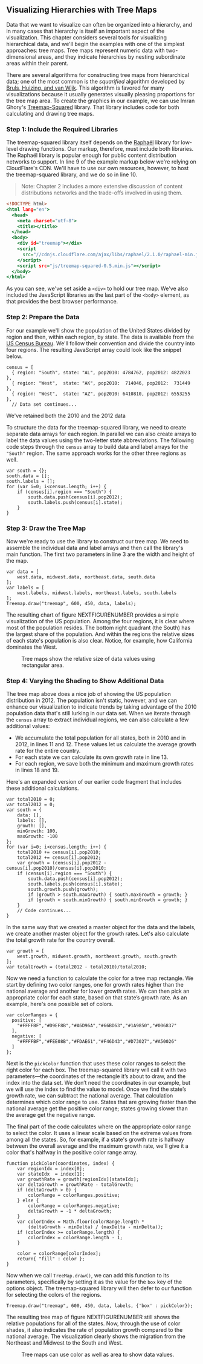 ## Visualizing Hierarchies with Tree Maps

Data that we want to visualize can often be organized into a hierarchy, and in many cases that hierarchy is itself an important aspect of the visualization. This chapter considers several tools for visualizing hierarchical data, and we'll begin the examples with one of the simplest approaches: tree maps. Tree maps represent numeric data with two-dimensional areas, and they indicate hierarchies by nesting subordinate areas within their parent.

There are several algorithms for constructing tree maps from hierarchical data; one of the most common is the _squarified_ algorithm developed by [Bruls, Huizing, and van Wijk](http://www.win.tue.nl/~vanwijk/stm.pdf). This algorithm is favored for many visualizations because it usually generates visually pleasing proportions for the tree map area. To create the graphics in our example, we can use Imran Ghory's [Treemap-Squared](https://github.com/imranghory/treemap-squared) library. That library includes code for both calculating and drawing tree maps.

### Step 1: Include the Required Libraries

The treemap-squared library itself depends on the [Raphaël](http://raphaeljs.com) library for low-level drawing functions. Our markup, therefore, must include both libraries. The Raphaël library is popular enough for public content distribution networks to support. In line 9 of the example markup below we're relying on CloudFlare's <span class="smcp">CDN</span>. We'll have to use our own resources, however, to host the treemap-squared library, and we do so in line 10.

> Note: Chapter 2 includes a more extensive discussion of content distributions networks and the trade-offs involved in using them.

``` {.html .numberLines .line-9 .line-10}
<!DOCTYPE html>
<html lang="en">
  <head>
    <meta charset="utf-8">
    <title></title>
  </head>
  <body>
    <div id="treemap"></div>
    <script 
      src="//cdnjs.cloudflare.com/ajax/libs/raphael/2.1.0/raphael-min.js">
    </script>
    <script src="js/treemap-squared-0.5.min.js"></script>
  </body>
</html>
```

As you can see, we've set aside a `<div>` to hold our tree map. We've also included the JavaScript libraries as the last part of the `<body>` element, as that provides the best browser performance.

### Step 2: Prepare the Data

For our example we'll show the population of the United States divided by region and then, within each region, by state. The data is available from the [<span class="smcp">US</span> Census Bureau](http://www.census.gov/popest/data/state/totals/2012/index.html). We'll follow their convention and divide the country into four regions. The resulting JavaScript array could look like the snippet below.

``` {.javascript .numberLines}
census = [
  { region: "South", state: "AL", pop2010: 4784762, pop2012: 4822023 },
  { region: "West",  state: "AK", pop2010:  714046, pop2012:  731449 },
  { region: "West",  state: "AZ", pop2010: 6410810, pop2012: 6553255 },
  // Data set continues...
```

We've retained both the 2010 and the 2012 data

To structure the data for the treemap-squared library, we need to create separate data arrays for each region. In parallel we can also create arrays to label the data values using the two-letter state abbreviations. The following code steps through the `census` array to build data and label arrays for the `"South"` region. The same approach works for the other three regions as well.

``` {.javascript .numberLines}
var south = {};
south.data = [];
south.labels = [];
for (var i=0; i<census.length; i++) {
    if (census[i].region === "South") {
        south.data.push(census[i].pop2012);
        south.labels.push(census[i].state);
    }
}
```

### Step 3: Draw the Tree Map

Now we're ready to use the library to construct our tree map. We need to assemble the individual data and label arrays and then call the library's main function. The first two parameters in line 3 are the width and height of the map.

``` {.javascript .numberLines .line-3}
var data = [ 
    west.data, midwest.data, northeast.data, south.data
];
var labels = [ 
    west.labels, midwest.labels, northeast.labels, south.labels
];
Treemap.draw("treemap", 600, 450, data, labels);
```

The resulting chart of figure NEXTFIGURENUMBER provides a simple visualization of the <span class="smcp">US</span> population. Among the four regions, it is clear where most of the population resides. The bottom right quadrant (the South) has the largest share of the population. And within the regions the relative sizes of each state's population is also clear. Notice, for example, how California dominates the West.

<figure>
<div id="treemap-1"></div>
<figcaption>Tree maps show the relative size of data values using rectangular area.</figcaption>
</figure>

### Step 4: Varying the Shading to Show Additional Data

The tree map above does a nice job of showing the <span class="smcp">US</span> population distribution in 2012. The population isn't static, however, and we can enhance our visualization to indicate trends by taking advantage of the 2010 population data that's still lurking in our data set. When we iterate through the `census` array to extract individual regions, we can also calculate a few additional values:

* We accumulate the total population for all states, both in 2010 and in 2012, in lines 11 and 12. These values let us calculate the average growth rate for the entire country.
* For each state we can calculate its own growth rate in line 13.
* For each region, we save both the minimum and maximum growth rates in lines 18 and 19.

Here's an expanded version of our earlier code fragment that includes these additional calculations.

``` {.javascript .numberLines}
var total2010 = 0;
var total2012 = 0;
var south = {
    data: [],
    labels: [],
    growth: [],
    minGrowth: 100,
    maxGrowth: -100
};
for (var i=0; i<census.length; i++) {
    total2010 += census[i].pop2010;
    total2012 += census[i].pop2012;
    var growth = (census[i].pop2012 - census[i].pop2010)/census[i].pop2010;
    if (census[i].region === "South") {
        south.data.push(census[i].pop2012);
        south.labels.push(census[i].state);
        south.growth.push(growth);
        if (growth > south.maxGrowth) { south.maxGrowth = growth; }
        if (growth < south.minGrowth) { south.minGrowth = growth; }
    }
    // Code continues...
}
```

In the same way that we created a master object for the data and the labels, we create another master object for the growth rates. Let's also calculate the total growth rate for the country overall.

``` {.javascript .numberLines}
var growth = [ 
    west.growth, midwest.growth, northeast.growth, south.growth
];
var totalGrowth = (total2012 - total2010)/total2010;
```

Now we need a function to calculate the color for a tree map rectangle. We start by defining two color ranges, one for growth rates higher than the national average and another for lower growth rates. We can then pick an appropriate color for each state, based on that state’s growth rate. As an example, here's one possible set of colors.

``` {.javascript .numberLines}
var colorRanges = { 
  positive: [ 
    "#FFFFBF","#D9EF8B","#A6D96A","#66BD63","#1A9850","#006837" 
  ],
  negative: [ 
    "#FFFFBF","#FEE08B","#FDAE61","#F46D43","#D73027","#A50026" 
  ]
};
```

Next is the `pickColor` function that uses these color ranges to select the right color for each box. The treemap-squared library will call it with two parameters—the coordinates of the rectangle it’s about to draw, and the index into the data set. We don’t need the coordinates in our example, but we will use the index to find the value to model. Once we find the state’s growth rate, we can subtract the national average. That calculation determines which color range to use. States that are growing faster than the national average get the positive color range; states growing slower than the average get the negative range.

The final part of the code calculates where on the appropriate color range to select the color. It uses a linear scale based on the extreme values from among all the states. So, for example, if a state's growth rate is halfway between the overall average and the maximum growth rate, we'll give it a color that's halfway in the positive color range array.

``` {.javascript .numberLines}
function pickColor(coordinates, index) {
    var regionIdx = index[0];
    var stateIdx  = index[1];
    var growthRate = growth[regionIdx][stateIdx];
    var deltaGrowth = growthRate - totalGrowth;
    if (deltaGrowth > 0) {
        colorRange = colorRanges.positive;
    } else {
        colorRange = colorRanges.negative;
        deltaGrowth = -1 * deltaGrowth;
    }
    var colorIndex = Math.floor(colorRange.length * 
        (deltaGrowth - minDelta) / (maxDelta - minDelta));
    if (colorIndex >= colorRange.length) { 
        colorIndex = colorRange.length - 1; 
    }
    
    color = colorRange[colorIndex];
    return{ "fill" : color };
}
```

Now when we call `TreeMap.draw()`, we can add this function to its parameters, specifically by setting it as the value for the `box` key of the options object. The treemap-squared library will then defer to our function for selecting the colors of the regions.

``` {.javascript .numberLines}
Treemap.draw("treemap", 600, 450, data, labels, {'box' : pickColor});
```

The resulting tree map of figure NEXTFIGURENUMBER still shows the relative populations for all of the states. Now, through the use of color shades, it also indicates the rate of population growth compared to the national average. The visualization clearly shows the migration from the Northeast and Midwest to the South and West.

<figure>
<div id="treemap-2"></div>
<figcaption>Tree maps can use color as well as area to show data values.</figcaption>
</figure>


<script>
;(function(){

    draw = function() {

        var census = [
          { region: "South",      state: "AL",  pop2010:  4784762,  pop2012:  4822023 },
          { region: "West",       state: "AK",  pop2010:   714046,  pop2012:   731449 },
          { region: "West",       state: "AZ",  pop2010:  6410810,  pop2012:  6553255 },
          { region: "South",      state: "AR",  pop2010:  2922750,  pop2012:  2949131 },
          { region: "West",       state: "CA",  pop2010: 37334410,  pop2012: 38041430 },
          { region: "West",       state: "CO",  pop2010:  5048472,  pop2012:  5187582 },
          { region: "Northeast",  state: "CN",  pop2010:  3576616,  pop2012:  3590347 },
          { region: "South",      state: "DE",  pop2010:   899824,  pop2012:   917092 },
          { region: "South",      state: "DC",  pop2010:   604989,  pop2012:   632323 },
          { region: "South",      state: "FL",  pop2010: 18845967,  pop2012: 19317568 },
          { region: "South",      state: "GA",  pop2010:  9714748,  pop2012:  9919945 },
          { region: "West",       state: "HI",  pop2010:  1364274,  pop2012:  1392313 },
          { region: "West",       state: "ID",  pop2010:  1570784,  pop2012:  1595728 },
          { region: "Midwest",    state: "IL",  pop2010: 12840459,  pop2012: 12875255 },
          { region: "Midwest",    state: "IN",  pop2010:  6489856,  pop2012:  6537334 },
          { region: "Midwest",    state: "IA",  pop2010:  3050321,  pop2012:  3074186 },
          { region: "Midwest",    state: "KS",  pop2010:  2858837,  pop2012:  2885905 },
          { region: "South",      state: "KY",  pop2010:  4346655,  pop2012:  4380415 },
          { region: "South",      state: "LA",  pop2010:  4544125,  pop2012:  4601893 },
          { region: "Northeast",  state: "ME",  pop2010:  1327585,  pop2012:  1329192 },
          { region: "South",      state: "MD",  pop2010:  5787998,  pop2012:  5884563 },
          { region: "Northeast",  state: "MA",  pop2010:  6563259,  pop2012:  6646144 },
          { region: "Midwest",    state: "MI",  pop2010:  9877670,  pop2012:  9883360 },
          { region: "Midwest",    state: "MN",  pop2010:  5310737,  pop2012:  5379139 },
          { region: "South",      state: "MS",  pop2010:  2969137,  pop2012:  2984926 },
          { region: "Midwest",    state: "MO",  pop2010:  5996092,  pop2012:  6021988 },
          { region: "West",       state: "MT",  pop2010:   990735,  pop2012:  1005141 },
          { region: "Midwest",    state: "NE",  pop2010:  1829696,  pop2012:  1855525 },
          { region: "West",       state: "NV",  pop2010:  2703758,  pop2012:  2758931 },
          { region: "Northeast",  state: "NH",  pop2010:  1316843,  pop2012:  1320718 },
          { region: "Northeast",  state: "NJ",  pop2010:  8803388,  pop2012:  8864590 },
          { region: "West",       state: "NM",  pop2010:  2064767,  pop2012:  2085538 },
          { region: "Northeast",  state: "NY",  pop2010: 19399242,  pop2012: 19570261 },
          { region: "South",      state: "NC",  pop2010:  9559048,  pop2012:  9752073 },
          { region: "Midwest",    state: "ND",  pop2010:   674363,  pop2012:   699628 },
          { region: "Midwest",    state: "OH",  pop2010: 11538290,  pop2012: 11544225 },
          { region: "South",      state: "OK",  pop2010:  3759482,  pop2012:  3814820 },
          { region: "West",       state: "OR",  pop2010:  3838212,  pop2012:  3899353 },
          { region: "Northeast",  state: "PA",  pop2010: 12711308,  pop2012: 12763536 },
          { region: "Northeast",  state: "RI",  pop2010:  1052769,  pop2012:  1050292 },
          { region: "South",      state: "SC",  pop2010:  4635835,  pop2012:  4723723 },
          { region: "Midwest",    state: "SD",  pop2010:   816223,  pop2012:   833354 },
          { region: "South",      state: "TN",  pop2010:  6356673,  pop2012:  6456243 },
          { region: "South",      state: "TX",  pop2010: 25242683,  pop2012: 26059203 },
          { region: "West",       state: "UT",  pop2010:  2775093,  pop2012:  2855287 },
          { region: "Northeast",  state: "VT",  pop2010:   625916,  pop2012:   626011 },
          { region: "South",      state: "VA",  pop2010:  8025105,  pop2012:  8185867 },
          { region: "West",       state: "WA",  pop2010:  6743636,  pop2012:  6897012 },
          { region: "South",      state: "WV",  pop2010:  1854019,  pop2012:  1855413 },
          { region: "Midwest",    state: "WI",  pop2010:  5689591,  pop2012:  5726398 },
          { region: "West",       state: "WY",  pop2010:   564367,  pop2012:   576412 }
        ];
        
        var total2010 = 0, total2012 = 0;
        var south     = { data:[],labels:[],growth:[],minGrowth:100,maxGrowth: -100 };
        var west      = { data:[],labels:[],growth:[],minGrowth:100,maxGrowth: -100 };
        var midwest   = { data:[],labels:[],growth:[],minGrowth:100,maxGrowth: -100 };
        var northeast = { data:[],labels:[],growth:[],minGrowth:100,maxGrowth: -100 };
        for (var i=0; i<census.length; i++) {
            var region;
            total2010 += census[i].pop2010;
            total2012 += census[i].pop2012;
            var growth = (census[i].pop2012 - census[i].pop2010)/census[i].pop2010;
            switch (census[i].region) {
                case "South":     region = south; break;
                case "West":      region = west;  break;
                case "Midwest":   region = midwest; break;
                case "Northeast": region = northeast; break;
            }
            region.data.push(census[i].pop2012);
            region.labels.push(census[i].state);
            region.growth.push(growth);
            if (growth > region.maxGrowth) region.maxGrowth = growth;
            if (growth < region.minGrowth) region.minGrowth = growth;
        };
        
        var data   = [ west.data,   midwest.data,   northeast.data,   south.data ];
        var labels = [ west.labels, midwest.labels, northeast.labels, south.labels ];
        var growth = [ west.growth, midwest.growth, northeast.growth, south.growth ];
        var totalGrowth = (total2012 - total2010)/total2010;
        
        var colors = ["#007979", "#CA5C00", "#A2005C", "#7EBD00"];

        function pickColor1(coordinates, index) {
            var regionIdx = index[0];
            return {"fill": colors[regionIdx], "stroke": "#FFFFFF"};
        }
        
        Treemap.draw("treemap-1", 620, 440, data, labels, {'box' : pickColor1, "label": {"font-family": chartStyles.font.family}});
        
        var colorRanges = { 
          positive: ["#B6ED47","#A0E714","#7EBD00","#679A00","#4D7300"],
          negative: ["#FE9D4C","#F77B15","#CA5C00","#A54B00","#7B3800"]
        };
        
        var minDelta = Math.min(south.minGrowth, west.minGrowth, midwest.minGrowth, northeast.minGrowth) - totalGrowth;
        var maxDelta = Math.max(south.maxGrowth, west.maxGrowth, midwest.maxGrowth, northeast.maxGrowth) - totalGrowth;
        
        function pickColor2(coordinates, index) {
            var regionIdx = index[0];
            var stateIdx  = index[1];
            var growthRate = growth[regionIdx][stateIdx];
            var deltaGrowth = growthRate - totalGrowth;
            if (deltaGrowth > 0) {
                colorRange = colorRanges.positive;
            } else {
                colorRange = colorRanges.negative;
                deltaGrowth = -1 * deltaGrowth;
            }
            var colorIndex = Math.floor(colorRange.length*(deltaGrowth-minDelta)/(maxDelta-minDelta));
            if (colorIndex >= colorRange.length) colorIndex = colorRange.length - 1;
            
            color = colorRange[colorIndex];
            return{ "fill" : color, "stroke": "#FFFFFF"};
        }
        
        Treemap.draw("treemap-2", 620, 440, data, labels, {'box' : pickColor2, "label": {"font-family": chartStyles.font.family}});

    };
    
    if (typeof contentLoaded != "undefined") {
        contentLoaded.done(draw);
    } else {
        window.addEventListener('load', draw);
    }

}());
</script>
